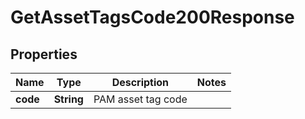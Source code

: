 

# GetAssetTagsCode200Response


## Properties

| Name | Type | Description | Notes |
|------------ | ------------- | ------------- | -------------|
|**code** | **String** | PAM asset tag code |  |




